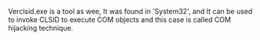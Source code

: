 Verclsid.exe is a tool as wee, It was found in 'System32', and It can be used to invoke CLSID to execute COM objects and this case is called COM hijacking technique.
